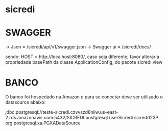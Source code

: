 # sicredi

# SWAGGER

-> Json = /sicredi/api/v1/swagger.json
-> Swagger ui = <HOST>/sicredi/docs/
  
 sendo: HOST = http://localhost:8080/, caso seja diferente, favor alterar a propriedade basePath da classe ApplicationConfig, do pacote sicredi.view
 
 # BANCO
 
 O banco foi hospedado na Amazon e para se conectar deve ser utilizado o datasource abaixo:
 
 <!-- DATASOURCE -->
  <datasource jndi-name="java:jboss/datasources/PostgresqlSicrediDS" pool-name="PostgresqlSicrediDS" enabled="true" use-java-context="true">
      <connection-url>jdbc:postgresql://teste-sicredi.czvvszd8niiw.us-east-2.rds.amazonaws.com:5432/SICREDI</connection-url>
      <driver>postgresql</driver>
      <security>
          <user-name>userSicredi</user-name>
          <password>sicredi123P</password>
      </security>
  </datasource>
  
  <!-- DRIVER -->
   <driver name="postgresql" module="org.postgresql">
       <xa-datasource-class>org.postgresql.xa.PGXADataSource</xa-datasource-class>
    </driver>
 
 
